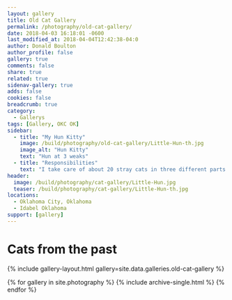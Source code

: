 ```yaml
---
layout: gallery
title: Old Cat Gallery
permalink: /photography/old-cat-gallery/
date: 2018-04-03 16:18:01 -0600
last_modified_at: 2018-04-04T12:42:38-04:0
author: Donald Boulton
author_profile: false
gallery: true
comments: false
share: true
related: true
sidenav-gallery: true
adds: false
cookies: false
breadcrumb: true
category:
  - Gallerys
tags: [Gallery, OKC OK]
sidebar:
  - title: "My Hun Kitty"
    image: /build/photography/old-cat-gallery/Little-Hun-th.jpg
    image_alt: "Hun Kitty"
    text: "Hun at 3 weaks"
  - title: "Responsibilities"
    text: "I take care of about 20 stray cats in three different parts of OKC and any kitty that comes my way."
header:
  image: /build/photography/cat-gallery/Little-Hun.jpg
  teaser: /build/photography/cat-gallery/Little-Hun-th.jpg
locations:
  - Oklahoma City, Oklahoma
  - Idabel Oklahoma
support: [gallery]
---
```

# Cats from the past

{% include gallery-layout.html gallery=site.data.galleries.old-cat-gallery %}

{% for gallery in site.photography %}
  {% include archive-single.html %}
{% endfor %}
